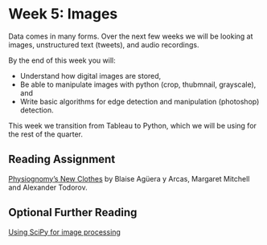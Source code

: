 # Week 5: Images

Data comes in many forms.  Over the next few weeks we will be looking at images, unstructured text (tweets), and audio recordings.

By the end of this week you will:
* Understand how digital images are stored,
* Be able to manipulate images with python (crop, thubmnail, grayscale), and
* Write basic algorithms for edge detection and manipulation (photoshop) detection.

This week we transition from Tableau to Python, which we will be using for the rest of the quarter.

## Reading Assignment

[Physiognomy’s New Clothes](https://medium.com/@blaisea/physiognomys-new-clothes-f2d4b59fdd6a) by Blaise Agüera y Arcas, Margaret Mitchell and Alexander Todorov.

## Optional Further Reading

[Using SciPy for image processing](http://www.scipy-lectures.org/advanced/image_processing/index.html)
